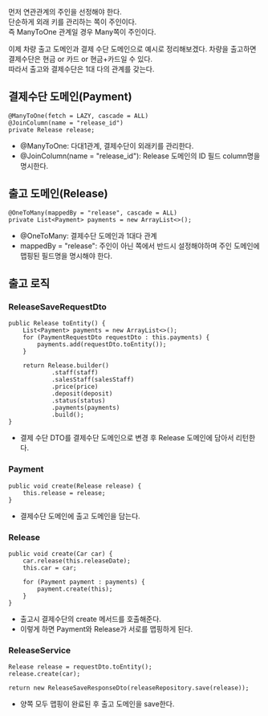 먼저 연관관계의 주인을 선정해야 한다.   
단순하게 외래 키를 관리하는 쪽이 주인이다.   
즉 ManyToOne 관계일 경우 Many쪽이 주인이다.   

이제 차량 출고 도메인과 결제 수단 도메인으로 예시로 정리해보겠다. 
차량을 출고하면 결제수단은 현금 or 카드 or 현금+카드일 수 있다.   
따라서 출고와 결제수단은 1대 다의 관계를 갖는다.      

## 결제수단 도메인(Payment)
```
@ManyToOne(fetch = LAZY, cascade = ALL)
@JoinColumn(name = "release_id")
private Release release;
```
* \@ManyToOne: 다대1관계, 결제수단이 외래키를 관리한다.   
* @JoinColumn(name = "release_id"): Release 도메인의 ID 필드 column명을 명시한다.

## 출고 도메인(Release)
```
@OneToMany(mappedBy = "release", cascade = ALL)
private List<Payment> payments = new ArrayList<>();
```
* @OneToMany: 결제수단 도메인과 1대다 관계
* mappedBy = "release": 주인이 아닌 쪽에서 반드시 설정해야하며 주인 도메인에 맵핑된 필드명을 명시해야 한다.   

## 출고 로직
### ReleaseSaveRequestDto
```
public Release toEntity() {
    List<Payment> payments = new ArrayList<>();
    for (PaymentRequestDto requestDto : this.payments) {
        payments.add(requestDto.toEntity());
    }

    return Release.builder()
            .staff(staff)
            .salesStaff(salesStaff)
            .price(price)
            .deposit(deposit)
            .status(status)
            .payments(payments)
            .build();
}
```
* 결제 수단 DTO를 결제수단 도메인으로 변경 후 Release 도메인에 담아서 리턴한다.

### Payment
```
public void create(Release release) {
    this.release = release;
}
```
* 결제수단 도메인에 출고 도메인을 담는다.

### Release
```
public void create(Car car) {
    car.release(this.releaseDate);
    this.car = car;

    for (Payment payment : payments) {
        payment.create(this);
    }
}
```
* 출고시 결제수단의 create 메서드를 호출해준다.
* 이렇게 하면 Payment와 Release가 서로를 맵핑하게 된다.

### ReleaseService
```
Release release = requestDto.toEntity();
release.create(car);

return new ReleaseSaveResponseDto(releaseRepository.save(release));
```
* 양쪽 모두 맵핑이 완료된 후 출고 도메인을 save한다.

